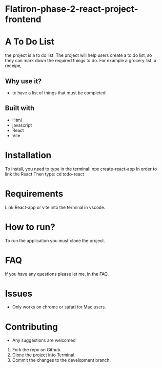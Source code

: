 # Flatiron-phase-2-react-project-frontend


# A To Do List

the project is a to do list. The project will help users create a to do list, so they can mark down the required things to do. For example a grocery list, a receipe, 

## Why use it?

* to have a list of things that must be completed

## Built with

* Html
* javascript
* React
* Vite


# Installation 

To install, you need to type in the terminal: npx create-react-app 
In order to link the React
Then type: cd todo-react


# Requirements 
Link React-app or vite into the terminal in vscode.

# How to run?

To run the application you must clone the project.

# FAQ 

If you have any questions please let me, in the FAQ.

#  Issues 

* Only works on chrome or safari for Mac users.

# Contributing 

* Any suggestions are welcomed

1. Fork the repo on Github.
2. Clone the project into Terminal.
3. Commit the changes to the development branch.